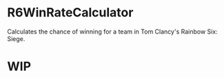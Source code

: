 # R6WinRateCalculator
Calculates the chance of winning for a team in Tom Clancy's Rainbow Six: Siege.

# WIP
